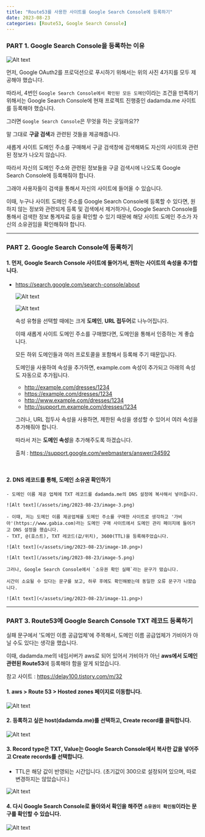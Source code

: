 ```yaml
---
title: "Route53를 사용한 사이트를 Google Search Console에 등록하기"
date: 2023-08-23
categories: [Route53, Google Search Console]
---
```


### PART 1. Google Search Console을 등록하는 이유
![Alt text](/assets/img/2023-08-23/image.png)

먼저, Google OAuth2를 프로덕션으로 푸시하기 위해서는 위의 사진 4가지를 모두 제공해야 했습니다.

따라서, 4번인 `Google Search Console에서 확인된 모든 도메인`이라는 조건을 만족하기 위해서는 Google Search Console에 현재 프로젝트 진행중인 dadamda.me 사이트를 등록해야 했습니다.

그러면 `Google Search Console`은 무엇을 하는 곳일까요??

말 그대로 **구글 검색**과 관련된 것들을 제공해줍니다.

새롭게 사이트 도메인 주소를 구매해서 구글 검색창에 검색해봐도 자신의 사이트와 관련된 정보가 나오지 않습니다. 

따라서 자신의 도메인 주소와 관련된 정보들을 구글 검색시에 나오도록 Google Search Console에 등록해줘야 합니다.

그래야 사용자들이 검색을 통해서 자신의 사이트에 들어올 수 있습니다.

이때, 누구나 사이트 도메인 주소를 Google Search Console에 등록할 수 있다면, 원하지 않는 정보와 관련되게 등록 및 검색에서 제거하거나, Google Search Console를 통해서 검색한 정보 통계자료 등을 확인할 수 있기 때문에 해당 사이트 도메인 주소가 자신의 소유권임을 확인해줘야 합니다.

---

### PART 2. Google Search Console에 등록하기

#### 1. 먼저, Google Search Console 사이트에 들어가서, 원하는 사이트의 속성을 추가합니다.

- <a href="https://search.google.com/search-console/about">https://search.google.com/search-console/about</a>

    ![Alt text](/assets/img/2023-08-23/image-1.png)

    ![Alt text](/assets/img/2023-08-23/image-2.png)

    속성 유형을 선택할 때에는 크게 **도메인**, **URL  접두어**로 나누어집니다.
    
    이때 새롭게 사이트 도메인 주소를 구매했다면, 도메인을 통해서 인증하는 게 좋습니다. 
    
    모든 하위 도메인들과 여러 프로토콜을 포함해서 등록해 주기 때문입니다.
    
    도메인을 사용하여 속성을 추가하면, example.com 속성이 추가되고 아래의 속성도 자동으로 추가됩니다.

    - http://example.com/dresses/1234
    - https://example.com/dresses/1234
    - http://www.example.com/dresses/1234
    - http://support.m.example.com/dresses/1234
    
    그러나, URL 접두사 속성을 사용하면, 제한된 속성을 생성할 수 있어서 여러 속성을 추가해줘야 합니다.

    따라서 저는 **도메인 속성**을 추가해주도록 하겠습니다.

    출처 : <a href="https://support.google.com/webmasters/answer/34592"> https://support.google.com/webmasters/answer/34592 </a>

<br/>

#### 2. DNS 레코드를 통해, 도메인 소유권 확인하기
    - 도메인 이름 제공 업체에 TXT 레코드를 dadamda.me의 DNS 설정에 복사해서 넣어줍니다.
    
    ![Alt text](/assets/img/2023-08-23/image-3.png)

    - 이때, 저는 도메인 이름 제공업체를 도메인 주소를 구매한 사이트로 생각하고 '가비아'(https://www.gabia.com)라는 도메인 구매 사이트에서 도메인 관리 페이지에 들어가고 DNS 설정을 했습니다. 
    - TXT, @(호스트), TXT 레코드(값/위치), 3600(TTL)을 등록해주었습니다.
    
    ![Alt text](</assets/img/2023-08-23/image-10.png>)
    
    ![Alt text](/assets/img/2023-08-23/image-5.png)

    그러나, Google Search Console에서 `소유권 확인 실패`라는 문구가 떴습니다. 

    시간이 소요될 수 있다는 문구를 보고, 하루 후에도 확인해봤는데 동일한 오류 문구가 나왔습니다.

    ![Alt text](</assets/img/2023-08-23/image-11.png>)

---

### PART 3. Route53에 Google Search Console TXT 레코드 등록하기

실패 문구에서 '도메인 이름 공급업체'에 주목해서, 도메인 이름 공급업체가 가비아가 아닐 수도 있다는 생각을 했습니다.

이때, dadamda.me의 네임서버가 aws로 되어 있어서 가비아가 아닌 **aws에서 도메인 관련된 Route53**에 등록해야 함을 알게 되었습니다.


참고 사이트 : <a href="https://delay100.tistory.com/m/32"> https://delay100.tistory.com/m/32 </a>

#### 1. aws > Route 53 > Hosted zones 페이지로 이동합니다.

![Alt text](/assets/img/2023-08-23/image-6.png)

#### 2. 등록하고 싶은 host(dadamda.me)를 선택하고, Create record를 클릭합니다.

![Alt text](/assets/img/2023-08-23/image-8.png)

#### 3. Record type은 TXT, Value는 Google Search Console에서 복사한 값을 넣어주고 Create records를 선택합니다. 
- TTL은 해당 값이 반영되는 시간입니다.
(초기값이 300으로 설정되어 있으며, 따로 변경하지는 않았습니다.)

![Alt text](/assets/img/2023-08-23/image-9.png)

#### 4. 다시 Google Search Console로 돌아와서 확인을 해주면 `소유권이 확인됨`이라는 문구를 확인할 수 있습니다.

![Alt text](</assets/img/2023-08-23/image-12.png>)
